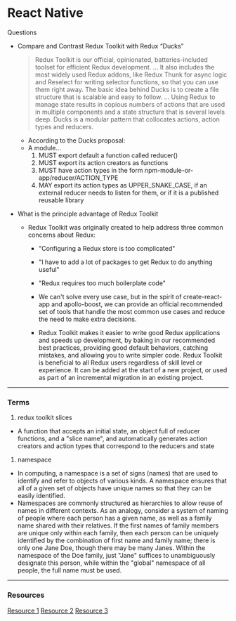 
# React Native
 Questions
- Compare and Contrast Redux Toolkit with Redux “Ducks”
  > Redux Toolkit is our official, opinionated, batteries-included toolset for efficient Redux development. ... It also includes the most widely used Redux addons, like Redux Thunk for async logic and Reselect for writing selector functions, so that you can use them right away.
  > The basic idea behind Ducks is to create a file structure that is scalable and easy to follow. ... Using Redux to manage state results in copious numbers of actions that are used in multiple components and a state structure that is several levels deep.
  > Ducks is a modular pattern that collocates actions, action types and reducers.
  - According to the Ducks proposal:
  - A module…
    1. MUST export default a function called reducer()
    1. MUST export its action creators as functions
    1. MUST have action types in the form npm-module-or-app/reducer/ACTION_TYPE
    1. MAY export its action types as UPPER_SNAKE_CASE, if an external reducer needs to listen for them, or if it is a published reusable library

- What is the principle advantage of Redux Toolkit
  - Redux Toolkit was originally created to help address three common concerns about Redux:

    - "Configuring a Redux store is too complicated"
    - "I have to add a lot of packages to get Redux to do anything useful"
    - "Redux requires too much boilerplate code"
    - We can't solve every use case, but in the spirit of create-react-app and apollo-boost, we can provide an official recommended set of tools that handle the most common use cases and reduce the need to make extra decisions.

    - Redux Toolkit makes it easier to write good Redux applications and speeds up development, by baking in our recommended best practices, providing good default behaviors, catching mistakes, and allowing you to write simpler code. Redux Toolkit is beneficial to all Redux users regardless of skill level or experience. It can be added at the start of a new project, or used as part of an incremental migration in an existing project.

***

### Terms

1. redux toolkit slices 
  - A function that accepts an initial state, an object full of reducer functions, and a "slice name", and automatically generates action creators and action types that correspond to the reducers and state
1. namespace
  - In computing, a namespace is a set of signs (names) that are used to identify and refer to objects of various kinds. A namespace ensures that all of a given set of objects have unique names so that they can be easily identified.
  - Namespaces are commonly structured as hierarchies to allow reuse of names in different contexts. As an analogy, consider a system of naming of people where each person has a given name, as well as a family name shared with their relatives. If the first names of family members are unique only within each family, then each person can be uniquely identified by the combination of first name and family name; there is only one Jane Doe, though there may be many Janes. Within the namespace of the Doe family, just "Jane" suffices to unambiguously designate this person, while within the "global" namespace of all people, the full name must be used.


*** 

### Resources 
[Resource 1](https://reactnative.dev/docs/getting-started)
[Resource 2](https://reactnative.dev/docs/tutorial)
[Resource 3](https://reactnative.dev/) 